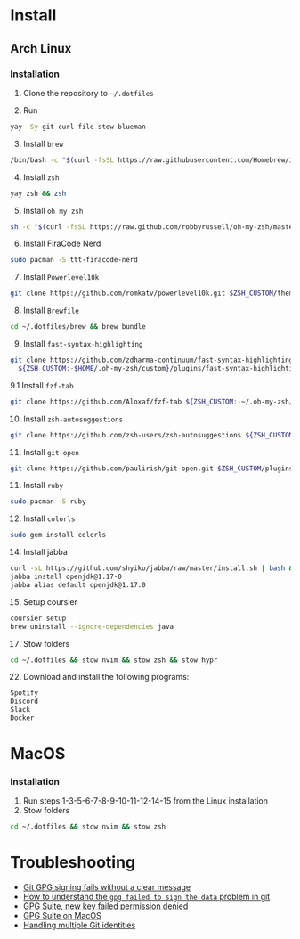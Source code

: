 # Install

## Arch Linux

### Installation
1. Clone the repository to `~/.dotfiles`

2. Run

```bash
yay -Sy git curl file stow blueman
```

3. Install `brew`

```bash
/bin/bash -c "$(curl -fsSL https://raw.githubusercontent.com/Homebrew/install/HEAD/install.sh)"
```

4. Install `zsh`

```bash
yay zsh && zsh
```

5. Install `oh my zsh`

```bash
sh -c "$(curl -fsSL https://raw.github.com/robbyrussell/oh-my-zsh/master/tools/install.sh)"
```

6. Install FiraCode Nerd

```bash
sudo pacman -S ttt-firacode-nerd
```

7. Install `Powerlevel10k`

```bash
git clone https://github.com/romkatv/powerlevel10k.git $ZSH_CUSTOM/themes/powerlevel10k
```

8. Install `Brewfile`

```bash
cd ~/.dotfiles/brew && brew bundle
```

9. Install `fast-syntax-highlighting`

```bash
git clone https://github.com/zdharma-continuum/fast-syntax-highlighting.git \
  ${ZSH_CUSTOM:-$HOME/.oh-my-zsh/custom}/plugins/fast-syntax-highlighting
```

9.1 Install `fzf-tab`

```bash
git clone https://github.com/Aloxaf/fzf-tab ${ZSH_CUSTOM:-~/.oh-my-zsh/custom}/plugins/fzf-tab
```

10. Install `zsh-autosuggestions`

```bash
git clone https://github.com/zsh-users/zsh-autosuggestions ${ZSH_CUSTOM:-~/.oh-my-zsh/custom}/plugins/zsh-autosuggestions
```

11. Install `git-open`

```bash
git clone https://github.com/paulirish/git-open.git $ZSH_CUSTOM/plugins/git-open
```

11. Install `ruby`

```bash
sudo pacman -S ruby
```

12. Install `colorls`

```bash
sudo gem install colorls
```

14. Install jabba

```bash
curl -sL https://github.com/shyiko/jabba/raw/master/install.sh | bash && . ~/.jabba/jabba.sh
jabba install openjdk@1.17-0
jabba alias default openjdk@1.17.0
```

15. Setup coursier

```bash
coursier setup
brew uninstall --ignore-dependencies java
```

17. Stow folders

```bash
cd ~/.dotfiles && stow nvim && stow zsh && stow hypr
```

22. Download and install the following programs:

```bash
Spotify
Discord
Slack
Docker
```

# MacOS

### Installation

1. Run steps 1-3-5-6-7-8-9-10-11-12-14-15 from the Linux installation
2. Stow folders

```bash
cd ~/.dotfiles && stow nvim && stow zsh
```

# Troubleshooting

- [Git GPG signing fails without a clear message](https://stackoverflow.com/questions/52444915/git-gpg-signing-fails-without-a-clear-message)
- [How to understand the `gpg failed to sign the data` problem in git](https://gist.github.com/paolocarrasco/18ca8fe6e63490ae1be23e84a7039374)
- [GPG Suite, new key failed permission denied](https://gpgtools.tenderapp.com/discussions/feedback/17657-install-os-x)
- [GPG Suite on MacOS](https://gist.github.com/danieleggert/b029d44d4a54b328c0bac65d46ba4c65)
- [Handling multiple Git identities](https://gist.github.com/Jonalogy/54091c98946cfe4f8cdab2bea79430f9)

